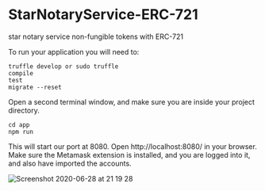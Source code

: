 # StarNotaryService-ERC-721
star notary service non-fungible tokens with ERC-721


To run your application you will need to:

```
truffle develop or sudo truffle 
compile
test
migrate --reset
```


Open a second terminal window, and make sure you are inside your project directory.
```
cd app 
npm run
```

This will start our port at 8080. Open http://localhost:8080/ in your browser. Make sure the Metamask extension is installed, and you are logged into it, and also have imported the accounts.

![Screenshot 2020-06-28 at 21 19 28](https://user-images.githubusercontent.com/17296281/85957440-6be24000-b985-11ea-8655-d92938a4aca9.png)
